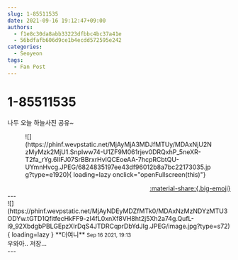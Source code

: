 ```yaml
---
slug: 1-85511535
date: 2021-09-16 19:12:47+09:00
authors:
  - f1e8c30da8abb33223dfbbc4bc37a41e
  - 56bdfafb606d9ce1b4ecdd572595e242
categories:
  - Seoyeon
tags:
  - Fan Post
---
```


# 1-85511535

<div class="post-container" markdown="1">
<div class="content-container md-sidebar__scrollwrap" markdown="1">

나두 오늘 하늘사진 공유~
<figure markdown="1">
![](https://phinf.wevpstatic.net/MjAyMjA3MDJfMTUy/MDAxNjU2NzMyMzk2MjU1.SnpIww74-U1ZF9M061rjev0DRQxhP_5neXR-T2fa_rYg.6IIFJ07SrBBrxrHvlQCEoeAA-7hcpRCbtQU-UYmnHvcg.JPEG/6824835197ee43df96012b8a7bc22173035.jpg?type=e1920){ loading=lazy onclick="openFullscreen(this)"}
</figure>


</div>
</div>

<div style="text-align: right;" markdown="1">
<a href="https://weverse.io/fromis9/fanpost/1-85511535" style="text-align: right;">:material-share:{.big-emoji}</a>
</div>
---

<div class="comments-container md-sidebar__scrollwrap" markdown="1">
<div class="comment" markdown="1">
<div class='id-container' markdown="1">
![](https://phinf.wevpstatic.net/MjAyNDEyMDZfMTk0/MDAxNzMzNDYzMTU3ODYw.tGTD1QfitfecHkFF9-zI4fL0xnXf8VH8ht2j5Xh2a74g.QufL-i9_92XbdgbPBLGEpzXIrDqS4JTDRCqprDbYdJIg.JPEG/image.jpg?type=s72){ loading=lazy }
**<span class="artist">더여니</span>** <small>Sep 16 2021, 19:13</small><br>
</div>
<div class='comment-body' markdown="1">
우와아.. 저장...
</div>
</div>
</div>
---
